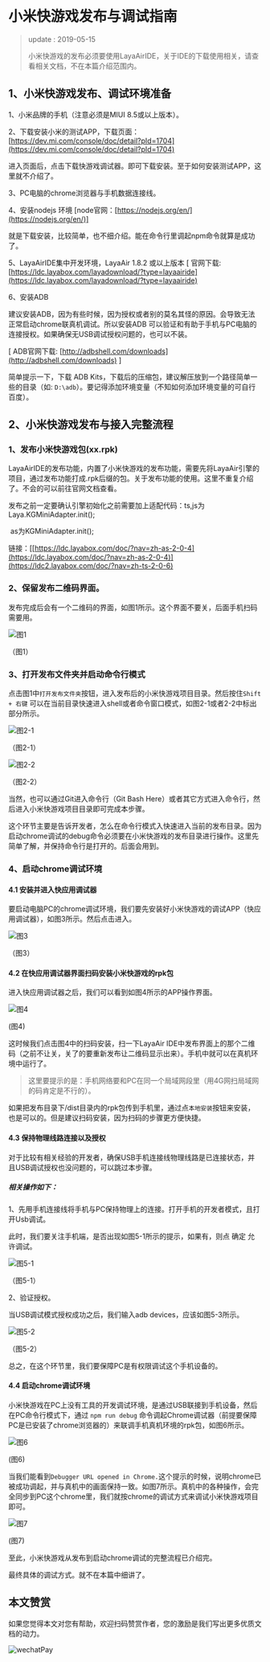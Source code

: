 # 小米快游戏发布与调试指南

> update : 2019-05-15
>
> 小米快游戏的发布必须要使用LayaAirIDE，关于IDE的下载使用相关，请查看相关文档，不在本篇介绍范围内。

## 1、小米快游戏发布、调试环境准备

1、小米品牌的手机（注意必须是MIUI 8.5或以上版本）。

2、下载安装小米的测试APP，下载页面：[https://dev.mi.com/console/doc/detail?pId=1704](https://dev.mi.com/console/doc/detail?pId=1704)

进入页面后，点击下载快游戏调试器。即可下载安装。至于如何安装测试APP，这里就不介绍了。

3、PC电脑的chrome浏览器与手机数据连接线。

4、安装nodejs 环境 [node官网：[https://nodejs.org/en/](https://nodejs.org/en/)]

就是下载安装，比较简单，也不细介绍。能在命令行里调起npm命令就算是成功了。

5、LayaAirIDE集中开发环境，LayaAir 1.8.2 或以上版本 [ 官网下载: [https://ldc.layabox.com/layadownload/?type=layaairide](https://ldc.layabox.com/layadownload/?type=layaairide)

6、安装ADB

建议安装ADB，因为有些时候，因为授权或者别的莫名其怪的原因。会导致无法正常启动chrome联真机调试。所以安装ADB 可以验证和有助于手机与PC电脑的连接授权。如果确保无USB调试授权问题的，也可以不装。

 [ ADB官网下载:  [http://adbshell.com/downloads](http://adbshell.com/downloads) ]

简单提示一下，下载 ADB Kits，下载后的压缩包，建议解压放到一个路径简单一些的目录（如: `D:\adb`）。要记得添加环境变量（不知如何添加环境变量的可自行百度）。

## 2、小米快游戏发布与接入完整流程

### 1、发布小米快游戏包(xx.rpk)

LayaAirIDE的发布功能，内置了小米快游戏的发布功能，需要先将LayaAir引擎的项目，通过发布功能打成.rpk后缀的包。关于发布功能的使用。这里不重复介绍了。不会的可以前往官网文档查看。

发布之前一定要确认引擎初始化之前需要加上适配代码：ts,js为Laya.KGMiniAdapter.init();  

​												   as为KGMiniAdapter.init();

链接：[[https://ldc.layabox.com/doc/?nav=zh-as-2-0-4](https://ldc.layabox.com/doc/?nav=zh-as-2-0-4)](https://ldc2.layabox.com/doc/?nav=zh-ts-2-0-6)

### 2、保留发布二维码界面。

发布完成后会有一个二维码的界面，如图1所示。这个界面不要关，后面手机扫码需要用。

![图1](img/1.png) 

（图1）

### 3、打开发布文件夹并启动命令行模式

点击图1中`打开发布文件夹`按钮，进入发布后的小米快游戏项目目录。然后按住`Shift + 右键` 可以在当前目录快速进入shell或者命令窗口模式，如图2-1或者2-2中标出部分所示。

![图2-1](img/2-1.png) 

（图2-1）

![图2-2](img/2-2.png) 

（图2-2）

当然，也可以通过Git进入命令行（Git Bash Here）或者其它方式进入命令行，然后进入小米快游戏项目目录即可完成本步骤。

这个环节主要是告诉开发者，怎么在命令行模式入快速进入当前的发布目录。因为启动chrome调试的debug命令必须要在小米快游戏的发布目录进行操作。这里先简单了解，并保持命令行是打开的。后面会用到。

### 4、启动chrome调试环境

####  4.1 安装并进入快应用调试器

要启动电脑PC的chrome调试环境，我们要先安装好小米快游戏的调试APP（快应用调试器），如图3所示。然后点击进入。

![图3](img/3.png) 

（图3）

#### 4.2 在快应用调试器界面扫码安装小米快游戏的rpk包

进入快应用调试器之后，我们可以看到如图4所示的APP操作界面。

![图4](img/4.png) 

(图4)

这时候我们点击图4中的扫码安装，扫一下LayaAir IDE中发布界面上的那个二维码（之前不让关，关了的要重新发布让二维码显示出来）。手机中就可以在真机环境中运行了。

> 这里要提示的是：手机网络要和PC在同一个局域网段里（用4G网扫局域网的码肯定是不行的）。

如果把发布目录下/dist目录内的rpk包传到手机里，通过点`本地安装`按钮来安装，也是可以的。但是建议扫码安装，因为扫码的步骤更方便快捷。

#### 4.3 保持物理线路连接以及授权

对于比较有相关经验的开发者，确保USB手机连接线物理线路是已连接状态，并且USB调试授权也没问题的，可以跳过本步骤。

##### 相关操作如下：

1、先用手机连接线将手机与PC保持物理上的连接。打开手机的开发者模式，且打开Usb调试。

此时，我们要关注手机端，是否出现如图5-1所示的提示，如果有，则点 确定 允许调试。

![图5-1](img/5-1.png) 

（图5-1）

2、验证授权。

当USB调试模式授权成功之后，我们输入adb devices，应该如图5-3所示。

![图5-2](img/5-2.png) 

（图5-2）

总之，在这个环节里，我们要保障PC是有权限调试这个手机设备的。

#### 4.4 启动chrome调试环境

小米快游戏在PC上没有工具的开发调试环境，是通过USB联接到手机设备，然后在PC命令行模式下，通过 `npm run debug` 命令调起Chrome调试器（前提要保障PC是已安装了chrome浏览器的）来联调手机真机环境的rpk包，如图6所示。

![图6](img/6.png) 

(图6)

当我们能看到`Debugger URL opened in Chrome.`这个提示的时候，说明chrome已被成功调起，并与真机中的画面保持一致。如图7所示。真机中的各种操作，会完全同步到PC这个chrome里，我们就按chrome的调试方式来调试小米快游戏项目即可。

![图7](img/7.png) 

(图7)

至此，小米快游戏从发布到启动chrome调试的完整流程已介绍完。

最终具体的调试方式。就不在本篇中细讲了。



## 本文赞赏

如果您觉得本文对您有帮助，欢迎扫码赞赏作者，您的激励是我们写出更多优质文档的动力。

![wechatPay](../../../wechatPay.jpg)

